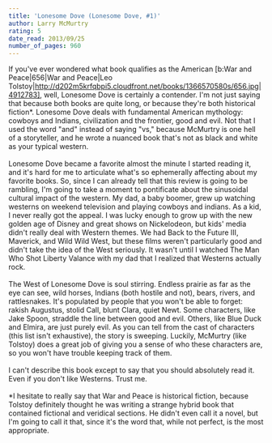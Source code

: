 ```yaml
---
title: 'Lonesome Dove (Lonesome Dove, #1)'
author: Larry McMurtry
rating: 5
date_read: 2013/09/25
number_of_pages: 960
---
```


If you've ever wondered what book qualifies as the American [b:War and Peace|656|War and Peace|Leo Tolstoy|http://d202m5krfqbpi5.cloudfront.net/books/1366570580s/656.jpg|4912783], well, Lonesome Dove is certainly a contender. I'm not just saying that because both books are quite long, or because they're both historical fiction*. Lonesome Dove deals with fundamental American mythology: cowboys and Indians, civilization and the frontier, good and evil. Not that I used the word "and" instead of saying "vs," because McMurtry is one hell of a storyteller, and he wrote a nuanced book that's not as black and white as your typical western.<br/><br/>Lonesome Dove became a favorite almost the minute I started reading it, and it's hard for me to articulate what's so ephemerally affecting about my favorite books. So, since I can already tell that this review is going to be rambling, I'm going to take a moment to pontificate about the sinusoidal cultural impact of the western. My dad, a baby boomer, grew up watching westerns on weekend television and playing cowboys and indians. As a kid, I never really got the appeal. I was lucky enough to grow up with the new golden age of Disney and great shows on Nickelodeon, but kids' media didn't really deal with Western themes. We had Back to the Future III, Maverick, and Wild Wild West, but these films weren't particularly good and didn't take the idea of the West seriously. It wasn't until I watched The Man Who Shot Liberty Valance with my dad that I realized that Westerns actually rock.<br/><br/>The West of Lonesome Dove is soul stirring. Endless prairie as far as the eye can see, wild horses, Indians (both hostile and not), bears, rivers, and rattlesnakes. It's populated by people that you won't be able to forget: rakish Augustus, stolid Call, blunt Clara, quiet Newt. Some characters, like Jake Spoon, straddle the line between good and evil. Others, like Blue Duck and Elmira, are just purely evil. As you can tell from the cast of characters (this list isn't exhaustive), the story is sweeping. Luckily, McMurtry (like Tolstoy) does a great job of giving you a sense of who these characters are, so you won't have trouble keeping track of them.<br/><br/>I can't describe this book except to say that you should absolutely read it. Even if you don't like Westerns. Trust me.<br/><br/>*I hesitate to really say that War and Peace is historical fiction, because Tolstoy definitely thought he was writing a strange hybrid book that contained fictional and veridical sections. He didn't even call it a novel, but I'm going to call it that, since it's the word that, while not perfect, is the most appropriate.